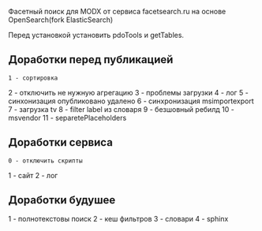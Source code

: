 Фасетный поиск для MODX от сервиса facetsearch.ru на основе OpenSearch(fork ElasticSearch) 

Перед установкой установить pdoTools и getTables.
## Доработки перед публикацией
    1 - сортировка
2 - отключить не нужную агрегацию
3 - проблемы загрузки
4 - лог
5 - синхонизация опубликовано удалено
6 - синхронизация msimportexport
7 - загрузка tv
8 - filter label из словаря
9 - безшовный ребилд
10 - msvendor
11 - separetePlaceholders

## Доработки сервиса
    0 - отключить скрипты
1 - сайт
2 - лог

## Доработки будушее
1 - полнотекстовы поиск
2 - кеш фильтров
3 - словари
4 - sphinx